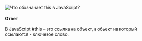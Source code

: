 ![Что обозначает `this` в JavaScript?](https://youtu.be/rlWgI7AvV18?t=507)

#### Ответ

В JavaScript #this – это ссылка на объект, а обьект на который ссылаются - ключевое слово.
